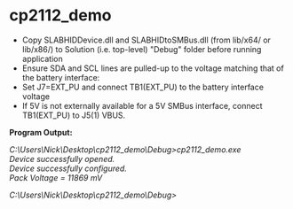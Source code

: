 cp2112_demo
===========
* Copy SLABHIDDevice.dll and SLABHIDtoSMBus.dll (from lib/x64/ or lib/x86/) to Solution (i.e. top-level) "Debug" folder before running application
* Ensure SDA and SCL lines are pulled-up to the voltage matching that of the battery interface:  
 * Set J7=EXT_PU and connect TB1(EXT_PU) to the battery interface voltage  
 * If 5V is not externally available for a 5V SMBus interface, connect TB1(EXT_PU) to J5(1) VBUS.

**Program Output:**  

*C:\Users\Nick\Desktop\cp2112_demo\Debug>cp2112_demo.exe*  
*Device successfully opened.*  
*Device successfully configured.*  
*Pack Voltage = 11869 mV*  

*C:\Users\Nick\Desktop\cp2112_demo\Debug>*  
